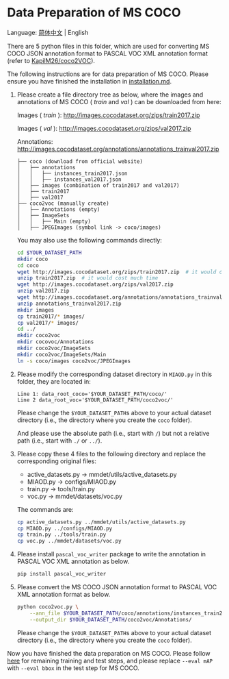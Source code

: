 # Data Preparation of MS COCO

Language: [简体中文](./README_cn.md) | English

There are 5 python files in this folder, which are used for converting MS COCO JSON annotation format to PASCAL VOC XML annotation format (refer to [KapilM26/coco2VOC](https://github.com/KapilM26/coco2VOC)).

The following instructions are for data preparation of MS COCO. Please ensure you have finished the installation in [installation.md](../docs/installation.md).

1. Please create a file directory tree as below, where the images and annotations of MS COCO ( *train* and *val* ) can be downloaded from here:

    Images ( *train* ): http://images.cocodataset.org/zips/train2017.zip
    
    Images ( *val* ): http://images.cocodataset.org/zips/val2017.zip
    
    Annotations: http://images.cocodataset.org/annotations/annotations_trainval2017.zip

    ```
    ├── coco (download from official website)
    │   ├── annotations
    │   │   ├── instances_train2017.json
    │   │   ├── instances_val2017.json
    │   ├── images (combination of train2017 and val2017)
    │   ├── train2017
    │   ├── val2017
    ├── coco2voc (manually create)
    │   ├── Annotations (empty)
    │   ├── ImageSets
    │   │   ├── Main (empty)
    │   ├── JPEGImages (symbol link -> coco/images)
    ```
    
    You may also use the following commands directly:
    
    ```bash
    cd $YOUR_DATASET_PATH
    mkdir coco
    cd coco
    wget http://images.cocodataset.org/zips/train2017.zip  # it would cost much time
    unzip train2017.zip  # it would cost much time
    wget http://images.cocodataset.org/zips/val2017.zip
    unzip val2017.zip
    wget http://images.cocodataset.org/annotations/annotations_trainval2017.zip
    unzip annotations_trainval2017.zip
    mkdir images
    cp train2017/* images/
    cp val2017/* images/
    cd ../
    mkdir coco2voc
    mkdir cocovoc/Annotations
    mkdir coco2voc/ImageSets
    mkdir coco2voc/ImageSets/Main
    ln -s coco/images coco2voc/JPEGImages
    ```
    
2. Please modify the corresponding dataset directory in `MIAOD.py` in this folder, they are located in:
    
    ```
    Line 1: data_root_coco='$YOUR_DATASET_PATH/coco/'
    Line 2 data_root_voc='$YOUR_DATASET_PATH/coco2voc/'
    ```
    
    Please change the `$YOUR_DATASET_PATH`s above to your actual dataset directory (i.e., the directory where you create the `coco` folder).

    And please use the absolute path (i.e., start with `/`) but not a relative path (i.e., start with `./` or `../`).
    
3. Please copy these 4 files to the following directory and replace the corresponding original files:

    - active_datasets.py -> mmdet/utils/active_datasets.py
    - MIAOD.py -> configs/MIAOD.py
    - train.py -> tools/train.py
    - voc.py -> mmdet/datasets/voc.py
   
   The commands are:
   
   ```bash
   cp active_datasets.py ../mmdet/utils/active_datasets.py
   cp MIAOD.py ../configs/MIAOD.py
   cp train.py ../tools/train.py
   cp voc.py ../mmdet/datasets/voc.py
   ```

4. Please install `pascal_voc_writer` package to write the annotation in PASCAL VOC XML annotation as below.

    ```bash
    pip install pascal_voc_writer
    ```
    
5. Please convert the MS COCO JSON annotation format to PASCAL VOC XML annotation format as below.

    ```bash
    python coco2voc.py \
        --ann_file $YOUR_DATASET_PATH/coco/annotations/instances_train2017.json \
        --output_dir $YOUR_DATASET_PATH/coco2voc/Annotations/
    ```
    
   Please change the `$YOUR_DATASET_PATH`s above to your actual dataset directory (i.e., the directory where you create the `coco` folder).

Now you have finished the data preparation on MS COCO. Please follow [here](../README.md#train-and-test) for remaining training and test steps, and please replace `--eval mAP` with `--eval bbox` in the test step for MS COCO.
